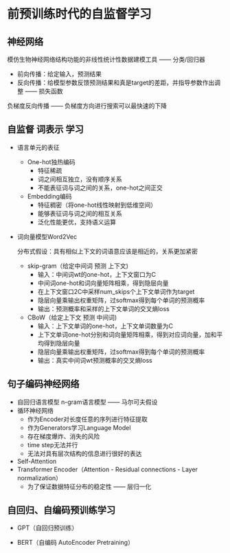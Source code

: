 # 前预训练时代的自监督学习

## 神经网络

模仿生物神经网络结构功能的非线性统计性数据建模工具 —— 分类/回归器

- 前向传播：给定输入，预测结果 
- 反向传播：给模型参数反馈预测结果和真是target的差距，并指导参数作出调整 —— 损失函数

负梯度反向传播 —— 负梯度方向进行搜索可以最快速的下降

## 自监督 词表示 学习

- 语言单元的表征

  - One-hot独热编码
    - 特征稀疏
    - 词之间相互独立，没有顺序关系
    - 不能表征词与词之间的关系，one-hot之间正交
  - Embedding编码
    - 特征稠密（将one-hot线性映射到低维空间）
    - 能够表征词与词之间的相互关系
    - 泛化性能更优，支持语义运算

- 词向量模型Word2Vec

  分布式假设：具有相似上下文的词语意应该是相近的，关系更加紧密

  - skip-gram（给定中间词 预测 上下文)
    - 输入：中间词wt的one-hot，上下文窗口为C
    - 中间词one-hot和词向量矩阵相乘，得到隐层向量
    - 在上下文窗口2C中采样num_skips个上下文单词作为target
    - 隐层向量乘输出权重矩阵，过softmax得到每个单词的预测概率
    - 输出：预测概率和采样的上下文单词的交叉熵loss
  - CBoW（给定上下文 预测 中间词)
    - 输入：上下文单词的one-hot，上下文单词数量为C
    - 上下文单词one-hot分别和词向量矩阵相乘，得到对应词向量，加和平均得到隐层向量
    - 隐层向量乘输出权重矩阵，过softmax得到每个单词的预测概率
    - 输出：真实中间词wt预测概率的交叉熵loss

## 句子编码神经网络

- 自回归语言模型 n-gram语言模型 —— 马尔可夫假设
- 循环神经网络
  - 作为Encoder对长度任意的序列进行特征提取
  - 作为Generators学习Language Model
  - 存在梯度爆炸、消失的风险
  - time step无法并行
  - 无法对具有层次结构的信息进行很好的表达
- Self-Attention
- Transformer Encoder（Attention - Residual connections - Layer normalization）
  - 为了保证数据特征分布的稳定性 —— 层归一化

## 自回归、自编码预训练学习

- GPT（自回归预训练） 

- BERT（自编码 AutoEncoder Pretraining）

